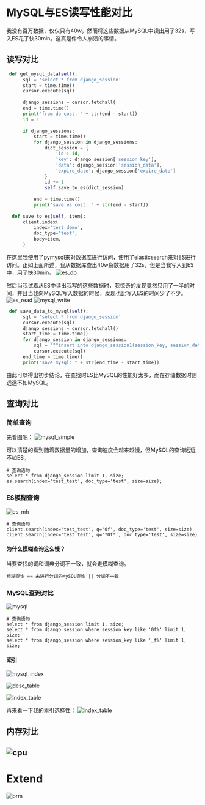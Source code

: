 #  MySQL与ES读写性能对比	

​        我没有百万数据，仅仅只有40w，然而将这些数据从MySQL中读出用了32s，写入ES花了快30min。这真是件令人崩溃的事情。

##  读写对比

```python
 def get_mysql_data(self):
      sql = 'select * from django_session'
      start = time.time()
      cursor.execute(sql)
      
      django_sessions = cursor.fetchall(
      end = time.time()
      print("from db cost: " + str(end - start))
      id = 1
        
      if django_sessions:
          start = time.time()
          for django_session in django_sessions:
              dict_session = {
                  'id': id,
                  'key': django_session['session_key'],
                  'data': django_session['session_data'],
                  'expire_date': django_session['expire_date']
              }
              id += 1
              self.save_to_es(dict_session)
        
          end = time.time()
          print("save es cost: " + str(end - start))
        
  def save_to_es(self, item):
      client.index(
          index='test_demo',
          doc_type='test',
          body=item,
      )
```

在这里我使用了pymysql来对数据库进行访问，使用了elasticsearch来对ES进行访问。正如上面所述，我从数据库查出40w条数据用了32s，但是当我写入到ES中，用了快30min。
![es_db](../images/ES/es_db.png)

然后当我试着从ES中读出我写的这些数据时，我惊奇的发现竟然只用了一半的时间，并且当我向MySQL写入数据的时候，发现也比写入ES的时间少了不少。
![es_read](../images/ES/es_read.png)
![mysql_write](../images/ES/mysql_write.png)

```python
 def save_data_to_mysql(self):
      sql = 'select * from django_session'
      cursor.execute(sql)
      django_sessions = cursor.fetchall()
      start_time = time.time()
      for django_session in django_sessions:
          sql = """insert into django_session1(session_key, session_data, expire_date) values ({}, {}, {});""".format('\'' + django_session['session_key'] + '\'', '\'' + django_session['session_data'] + '\'', '\'' + str(django_session['expire_date']) + '\'')
          cursor.execute(sql)
      end_time = time.time()
      print("save mysql: " + str(end_time - start_time))
```

由此可以得出初步结论，在查找时ES比MySQL的性能好太多，而在存储数据时则远远不如MySQL。

##  查询对比

###  简单查询

先看图吧：
![mysql_simple](../images/ES/mysql_simple.png)

可以清楚的看到随着数据量的增加，查询速度会越来越慢，但MySQL的查询远远不如ES。

```mysql
# 查询语句
select * from django_session limit 1, size;
es.search(index='test_test', doc_type='test', size=size);
```

###  ES模糊查询

![es_mh](../images/ES/es_mh.png)

```mysql
# 查询语句
client.search(index='test_test', q='0f', doc_type='test', size=size)
client.search(index='test_test', q='*0f*', doc_type='test', size=size)
```

####  为什么模糊查询这么慢？

当要查找的词和词典分词不一致，就会走模糊查询。

```
模糊查询 == 未进行分词的MySQL查询 || 分词不一致
```

###  MySQL查询对比

![mysql](../images/ES/mysql.png)

```mysql
# 查询语句
select * from django_session limit 1, size;
select * from django_session where session_key like '0f%' limit 1, size;
select * from django_session where session_key like '_f%' limit 1, size;
```

####  索引

![mysql_index](../images/ES/mysql_index.png)

![desc_table](../images/ES/desc_table.png)


![index_table](../images/ES/index_table.png)




再来看一下我的索引选择性：
![index_table](../images/ES/selectivity.png)

##  内存对比

##  ![cpu](../images/ES/cpu.png)

#  Extend



![orm](../images/ES/orm.png)


